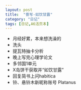 ```yaml
---
layout: post
title:  "誊写-如饮甘露"
category: "日记"
tags: [日记,A6活页本]
---
```


- 月经好累，本来想洗澡的
- 洗头
- 提瓦特抽卡分析
- 晚上写完心理学论文
- 多邻国1单元
- X岛饼干获取并“如饮甘露”
- 回复简书上问habitica
- 铃、悬铃木新昵称账号 Platanus